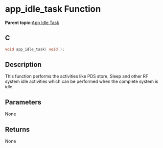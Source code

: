 # app\_idle\_task Function

**Parent topic:**[App Idle Task](GUID-B3D492FD-EE43-4E34-B7E0-43508DC5B865.md)

## C

```c
void app_idle_task( void );
```

## Description

This function performs the activities like PDS store, Sleep and other RF system idle activities which can be performed when the complete system is idle.

## Parameters

None

## Returns

None

